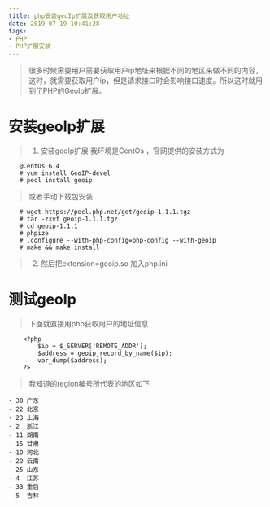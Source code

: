 ```yaml
---
title: php安装geoIp扩展及获取用户地址
date: 2019-07-19 10:41:28
tags:
- PHP
- PHP扩展安装
---
```




> 很多时候需要用户需要获取用户ip地址来根据不同的地区来做不同的内容，这时，就需要获取用户ip，但是请求接口时会影响接口速度。所以这时就用到了PHP的GeoIp扩展。

<!-- toc -->

# 安装geoIp扩展
> 1. 安装geoIp扩展 我环境是CentOs ，官网提供的安装方式为

```
   @CentOs 6.4
   # yum install GeoIP-devel
   # pecl install geoip
```

> 或者手动下载包安装

```
   # wget https://pecl.php.net/get/geoip-1.1.1.tgz
   # tar -zxvf geoip-1.1.1.tgz 
   # cd geoip-1.1.1
   # phpize
   # .configure --with-php-config=php-config --with-geoip
   # make && make install 
```

> 2. 然后把extension=geoip.so 加入php.ini 

# 测试geoIp

>  下面就直接用php获取用户的地址信息

```
    <?php
        $ip = $_SERVER['REMOTE_ADDR'];
        $address = geoip_record_by_name($ip);
        var_dump($address);
    ?>
```

> 我知道的region编号所代表的地区如下

    - 30 广东
    - 22 北京
    - 23 上海
    - 2  浙江
    - 11 湖南
    - 15 甘肃
    - 10 河北
    - 29 云南
    - 25 山东
    - 4  江苏
    - 33 重启
    - 5  吉林